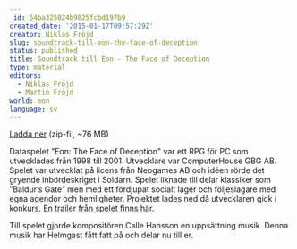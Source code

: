 ```yaml
---
_id: 54ba325024b9825fcbd197b9
created_date: '2015-01-17T09:57:29Z'
creator: Niklas Fröjd
slug: soundtrack-till-eon-the-face-of-deception
status: published
title: Soundtrack till Eon - The Face of Deception
type: material
editors:
  - Niklas Fröjd
  - Martin Fröjd
world: eon
language: sv
---
```

[Ladda ner](https://fablr.co/asset/download/eon-iv-soundtrack.zip) (zip-fil, ~76 MB)

Dataspelet "Eon: The Face of Deception" var ett RPG för PC som utvecklades från 1998 till 2001. Utvecklare var ComputerHouse GBG AB. Spelet var utvecklat på licens från Neogames AB och idéen rörde det gryende inbördeskriget i Soldarn. Spelet liknade till delar klassiker som ”Baldur’s Gate” men med ett fördjupat socialt lager och följeslagare med egna agendor och hemligheter. Projektet lades ned då utvecklaren gick i konkurs. [En trailer från spelet finns här](https://www.youtube.com/watch?v=Y30IHLdLvs0).

Till spelet gjorde kompositören Calle Hansson en uppsättning musik. Denna musik har Helmgast fått fatt på och delar nu till er.
